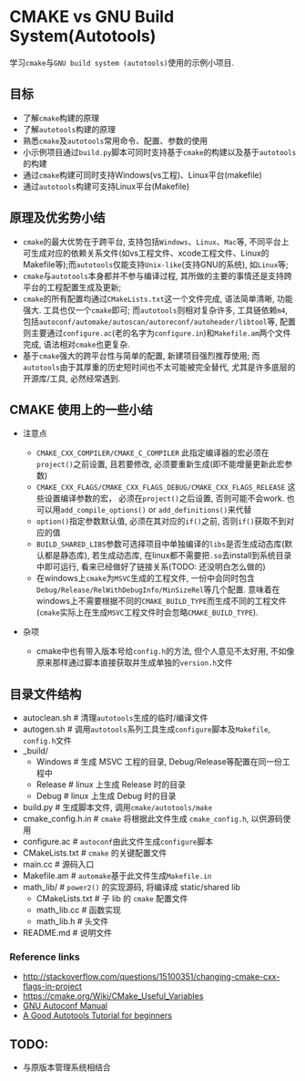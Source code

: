 # CMAKE vs GNU Build System(Autotools)  
学习`cmake`与`GNU build system (autotools)`使用的示例小项目.  

## 目标
- 了解`cmake`构建的原理  
- 了解`autotools`构建的原理    
- 熟悉`cmake`及`autotools`常用命令、配置、参数的使用
- 小示例项目通过`build.py`脚本可同时支持基于`cmake`的构建以及基于`autotools`的构建  
- 通过`cmake`构建可同时支持Windows(vs工程)、Linux平台(makefile)   
- 通过`autotools`构建可支持Linux平台(Makefile)   

## 原理及优劣势小结  
- `cmake`的最大优势在于跨平台, 支持包括`Windows`、`Linux`、`Mac`等, 不同平台上可生成对应的依赖关系文件(如vs工程文件、xcode工程文件、Linux的Makefile等);而`autotools`仅能支持`Unix-like`(支持GNU的系统), 如`Linux`等;     
- `cmake`与`autotools`本身都并不参与编译过程, 其所做的主要的事情还是支持跨平台的工程配置生成及更新;  
- `cmake`的所有配置均通过`CMakeLists.txt`这一个文件完成, 语法简单清晰, 功能强大. 工具也仅一个`cmake`即可; 而`autotools`则相对复杂许多, 工具链依赖`m4`, 包括`autoconf/automake/autoscan/autoreconf/autoheader/libtool`等, 配置则主要通过`configure.ac`(老的名字为`configure.in`)和`Makefile.am`两个文件完成, 语法相对`cmake`也更复杂.   
- 基于`cmake`强大的跨平台性与简单的配置, 新建项目强烈推荐使用; 而`autotools`由于其厚重的历史短时间也不太可能被完全替代, 尤其是许多底层的开源库/工具, 必然经常遇到.   

## CMAKE 使用上的一些小结  
- 注意点  
  - `CMAKE_CXX_COMPILER/CMAKE_C_COMPILER` 此指定编译器的宏必须在`project()`之前设置, 且若要修改, 必须要重新生成(即不能增量更新此宏参数)  
  - `CMAKE_CXX_FLAGS/CMAKE_CXX_FLAGS_DEBUG/CMAKE_CXX_FLAGS_RELEASE` 这些设置编译参数的宏， 必须在`project()`之后设置, 否则可能不会work. 也可以用`add_compile_options()` or `add_definitions()`来代替     
  - `option()`指定参数默认值, 必须在其对应的`if()`之前, 否则`if()`获取不到对应的值   
  - `BUILD_SHARED_LIBS`参数可选择项目中单独编译的`libs`是否生成动态库(默认都是静态库), 若生成动态库, 在linux都不需要把`.so`去install到系统目录中即可运行, 看来已经做好了链接关系(TODO: 还没明白怎么做的)   
  - 在windows上`cmake`为`MSVC`生成的工程文件, 一份中会同时包含`Debug/Release/RelWithDebugInfo/MinSizeRel`等几个配置. 意味着在windows上不需要根据不同的`CMAKE_BUILD_TYPE`而生成不同的工程文件(`cmake`实际上在生成`MSVC`工程文件时会忽略`CMAKE_BUILD_TYPE`).  

- 杂项  
  - cmake中也有带入版本号给`config.h`的方法, 但个人意见不太好用, 不如像原来那样通过脚本直接获取并生成单独的`version.h`文件  

## 目录文件结构  
- autoclean.sh        # 清理`autotools`生成的临时/编译文件   
- autogen.sh          # 调用`autotools`系列工具生成`configure`脚本及`Makefile`, `config.h`文件  
- _build/  
  - Windows           # 生成 MSVC 工程的目录, Debug/Release等配置在同一份工程中  
  - Release           # linux 上生成 Release 时的目录   
  - Debug             # linux 上生成 Debug 时的目录  
- build.py            # 生成脚本文件, 调用`cmake/autotools/make`  
- cmake_config.h.in   # `cmake` 将根据此文件生成 `cmake_config.h`, 以供源码使用  
- configure.ac        # `autoconf`由此文件生成`configure`脚本  
- CMakeLists.txt      # `cmake` 的关键配置文件  
- main.cc             # 源码入口
- Makefile.am         # `automake`基于此文件生成`Makefile.in`  
- math_lib/           # `power2()` 的实现源码, 将编译成 static/shared lib  
  - CMakeLists.txt    # 子 lib 的 `cmake` 配置文件  
  - math_lib.cc       # 函数实现  
  - math_lib.h        # 头文件  
- README.md           # 说明文件  

### Reference links   
- http://stackoverflow.com/questions/15100351/changing-cmake-cxx-flags-in-project  
- https://cmake.org/Wiki/CMake_Useful_Variables  
- [GNU Autoconf Manual]( https://www.gnu.org/software/autoconf/manual/autoconf.html)  
- [A Good Autotools Tutorial for beginners](http://markuskimius.wikidot.com/programming:tut:autotools)  

## TODO:  
- 与原版本管理系统相结合  
